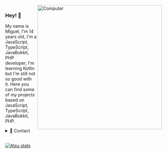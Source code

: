 <img src="https://raw.githubusercontent.com/MicaelliMedeiros/micaellimedeiros/master/image/computer-illustration.png" min-width="400px" max-width="400px" width="400px" align="right" alt="Computer">

### Hey! 👋

My name is Miguel, I'm 14 years old, I'm a JavaScript, TypeScript, JavaBukkit, PHP developer, I'm learning Kotlin but I'm still not so good with it. Here you can find some of my projects based on JavaScript, TypeScript, JavaBukkit, PHP.



<details>
  <summary>💬 Contact</summary>
   </br>    <img align="left" alt="Discord" target="_blank" width="25px" src="https://raw.githubusercontent.com/anuraghazra/anuraghazra/master/assets/discord-round.svg"/>
  <string>Muzak#7777</string>
  
   </br> <img align="left" alt="Twitter" target="_blank" width="25px" src="https://raw.githubusercontent.com/anuraghazra/anuraghazra/master/assets/twitter.svg"/>
  <string>@MuzakDev</string> </br>
</details> 
  
<br/>

[![Atsu stats](https://github-readme-stats.vercel.app/api?username=brxnokts&layout=compact&theme=tokyonight&hide_title=true&show_icons=true&count_private=true)](https://github.com/muzakdev/)
